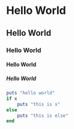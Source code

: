 # Hello World
## Hello World
### Hello World
#### Hello World
##### Hello World


```ruby
puts "hello world"
if x 
    puts "this is x"
else
    puts "this is else"
end
```